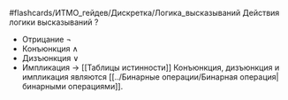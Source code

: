 #flashcards/ИТМО_гейдев/Дискретка/Логика_высказываний
Действия логики высказываний
?
 - Отрицание $\lnot$
 - Конъюнкция $\wedge$
 - Дизъюнкция $\vee$
 - Импликация $\to$
[[Таблицы истинности]]
Конъюнкция, дизъюнкция и импликация являются [[../Бинарные операции/Бинарная операция|бинарными операциями]].
